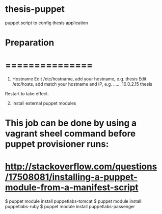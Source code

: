 # thesis-puppet
puppet script to config thesis application

# Preparation
# ===============
1) Hostname
Edit /etc/hostname, add your hostname, e.g. thesis
Edit /etc/hosts, add match your hostname and IP, e.g.
......
10.0.2.15 thesis

Restart to take effect.

2) Install external puppet modules
# This job can be done by using a vagrant sheel command before puppet provisioner runs: 
# http://stackoverflow.com/questions/17508081/installing-a-puppet-module-from-a-manifest-script
$ puppet module install puppetlabs-tomcat
$ puppet module install puppetlabs-ruby
$ puppet module install puppetlabs-passenger

